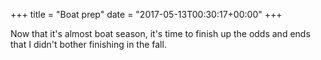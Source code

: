 +++
title = "Boat prep"
date = "2017-05-13T00:30:17+00:00"
+++

Now that it's almost boat season, it's time to finish up the odds and ends that I didn't bother finishing in the fall.
			